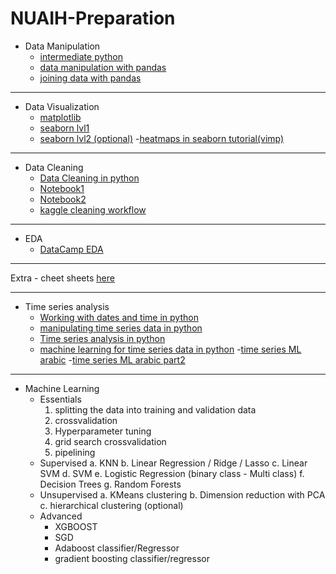 # NUAIH-Preparation
- Data Manipulation
    - [intermediate python](https://www.datacamp.com/courses/intermediate-python "intermediate python")
    - [data manipulation with pandas](https://www.datacamp.com/courses/data-manipulation-with-pandas "data manipulation with pandas")
    - [joining data with pandas](https://www.datacamp.com/courses/joining-data-with-pandas "joining data with pandas")

------------

- Data Visualization
    - [matplotlib](https://www.datacamp.com/courses/introduction-to-data-visualization-with-matplotlib "matplotlib")
    - [seaborn lvl1](https://www.datacamp.com/courses/introduction-to-data-visualization-with-seaborn "seaborn lvl1")
    - [seaborn lvl2 (optional)](https://www.datacamp.com/courses/intermediate-data-visualization-with-seaborn "seaborn lvl2 (optional)")
      -[heatmaps in seaborn tutorial(vimp)](https://www.geeksforgeeks.org/seaborn-heatmap-a-comprehensive-guide/ "heatmaps in seaborn")


------------

- Data Cleaning
    - [Data Cleaning in python](https://www.geeksforgeeks.org/seaborn-heatmap-a-comprehensive-guide/ "Data Cleaning in python")
    - [Notebook1](https://www.kaggle.com/code/bandiatindra/telecom-churn-prediction/notebook "Notebook1")
    - [Notebook2](https://www.kaggle.com/code/ashishg21/data-cleaning-and-some-analysis-shoe-prices/notebook "Notebook2")
    - [kaggle cleaning workflow](https://www.kaggle.com/learn/data-cleaning "kaggle cleaning workflow")


------------

- EDA
    - [DataCamp EDA](https://app.datacamp.com/learn/courses/exploratory-data-analysis-in-python "DataCamp EDA")

------------

Extra - cheet sheets
[here](https://github.com/MohamedAlaaAli/DataScienceResources/blob/main/README.md "here")


------------


- Time series analysis
  - [Working with dates and time in python](https://www.datacamp.com/courses/working-with-dates-and-times-in-python "Working with dates and time in python")
  - [manipulating time series data in python](https://www.datacamp.com/courses/manipulating-time-series-data-in-python "manipulating time series data in python")
  - [Time series analysis in python](https://www.datacamp.com/courses/time-series-analysis-in-python "Time series analysis in python")
  - [machine learning for time series data in python](https://www.datacamp.com/courses/machine-learning-for-time-series-data-in-python "machine learning for time series data in python")
    -[time series ML arabic](https://www.youtube.com/watch?v=TvhaHPq6xLU&list=TLPQMjYwNzIwMjEPGXX6392WJA&index=2 "time series ML arabic")
    -[time series ML arabic part2](https://www.youtube.com/watch?v=mipF7mRVpk0&list=TLPQMjYwNzIwMjEPGXX6392WJA&index=2 "time series ML arabic part2")

------------
- Machine Learning
  - Essentials
    1. splitting the data into training and validation data
    1.  crossvalidation
    1. Hyperparameter tuning
    1. grid search crossvalidation
    1. pipelining
  - Supervised
    a. KNN
    b. Linear Regression / Ridge / Lasso
    c. Linear SVM
    d. SVM
    e. Logistic Regression (binary class - Multi class)
    f. Decision Trees
    g. Random Forests
  - Unsupervised
    a. KMeans clustering
    b. Dimension reduction with PCA
    c. hierarchical clustering (optional)
  - Advanced
    - XGBOOST
    - SGD
    - Adaboost classifier/Regressor
    - gradient boosting classifier/regressor

